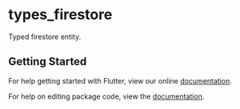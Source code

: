 # types_firestore

Typed firestore entity.

## Getting Started

For help getting started with Flutter, view our online [documentation](https://flutter.io/).

For help on editing package code, view the [documentation](https://flutter.io/developing-packages/).
